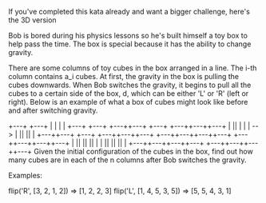 If you've completed this kata already and want a bigger challenge, here's the 3D version

Bob is bored during his physics lessons so he's built himself a toy box to help pass the time. The box is special because it has the ability to change gravity.

There are some columns of toy cubes in the box arranged in a line. The i-th column contains a_i cubes. At first, the gravity in the box is pulling the cubes downwards. When Bob switches the gravity, it begins to pull all the cubes to a certain side of the box, d, which can be either 'L' or 'R' (left or right). Below is an example of what a box of cubes might look like before and after switching gravity.

+---+ +---+
| | | |
+---+ +---+
+---++---+ +---+ +---++---++---+
| || | | | --> | || || |
+---++---+ +---+ +---++---++---+
+---++---++---++---+ +---++---++---++---+
| || || || | | || || || |
+---++---++---++---+ +---++---++---++---+
Given the initial configuration of the cubes in the box, find out how many cubes are in each of the n columns after Bob switches the gravity.

Examples:

flip('R', [3, 2, 1, 2]) => [1, 2, 2, 3]
flip('L', [1, 4, 5, 3, 5]) => [5, 5, 4, 3, 1]

